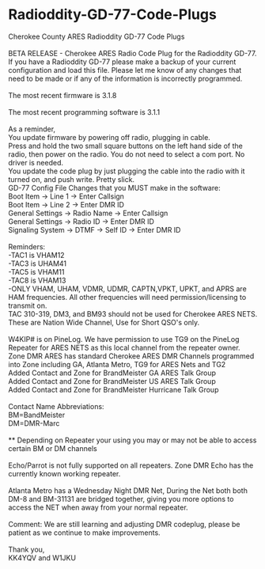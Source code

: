# Radioddity-GD-77-Code-Plugs
Cherokee County ARES Radioddity GD-77 Code Plugs
<BR /><BR />
BETA RELEASE - Cherokee ARES Radio Code Plug for the Radioddity GD-77. If you have a Radioddity GD-77 please make a backup of your current configuration and load this file. Please let me know of any changes that need to be made or if any of the information is incorrectly programmed.
<BR /><BR />
The most recent firmware is 3.1.8
<BR /><BR />
The most recent programming software is 3.1.1
<BR /><BR />
As a reminder,
<BR />
You update firmware by powering off radio, plugging in cable.
<BR />
Press and hold the two small square buttons on the left hand side of the radio, then power on the radio. You do not need to select a com port. No driver is needed.
<BR />
You update the code plug by just plugging the cable into the radio with it turned on, and push write. Pretty slick.
<BR />
GD-77 Config File Changes that you MUST make in the software:
<BR />
Boot Item -> Line 1 -> Enter Callsign
<BR />
Boot Item -> Line 2 -> Enter DMR ID 
<BR />
General Settings -> Radio Name -> Enter Callsign
<BR />
General Settings -> Radio ID -> Enter DMR ID
<BR />
Signaling System -> DTMF -> Self ID -> Enter DMR ID
<BR /><BR />
Reminders:
<BR />
-TAC1 is VHAM12
<BR />
-TAC3 is UHAM41
<BR />
-TAC5 is VHAM11
<BR />
-TAC8 is VHAM13
<BR />
-ONLY VHAM, UHAM, VDMR, UDMR, CAPTN,VPKT, UPKT, and APRS are HAM frequencies. All other frequencies will need permission/licensing to transmit on.
<BR />
TAC 310-319, DM3, and BM93 should not be used for Cherokee ARES NETS. These are Nation Wide Channel, Use for Short QSO's only.
<BR /><BR />
W4KIP# is on PineLog. We have permission to use TG9 on the PineLog Repeater for ARES NETS as this local channel from the repeater owner.
<BR />
Zone DMR ARES has standard Cherokee ARES DMR Channels programmed into Zone including GA, Atlanta Metro, TG9 for ARES Nets and TG2
<BR />
Added Contact and Zone for BrandMeister GA ARES Talk Group
<BR />
Added Contact and Zone for BrandMeister US ARES Talk Group
<BR />
Added Contact and Zone for BrandMeister Hurricane Talk Group
<BR /><BR />
Contact Name Abbreviations:
<BR />
BM=BandMeister
<BR />
DM=DMR-Marc
<BR /><BR />
** Depending on Repeater your using you may or may not be able to access certain BM or DM channels
<BR /><BR />
Echo/Parrot is not fully supported on all repeaters. Zone DMR Echo has the currently known working repeater.
<BR /><BR />
Atlanta Metro has a Wednesday Night DMR Net, During the Net both both DM-8 and BM-31131 are bridged together, giving you more options to access the NET when away from your normal repeater.
<BR /><BR />
Comment: We are still learning and adjusting DMR codeplug, please be patient as we continue to make improvements.
<BR /><BR />
Thank you,
<BR />
KK4YQV and W1JKU
